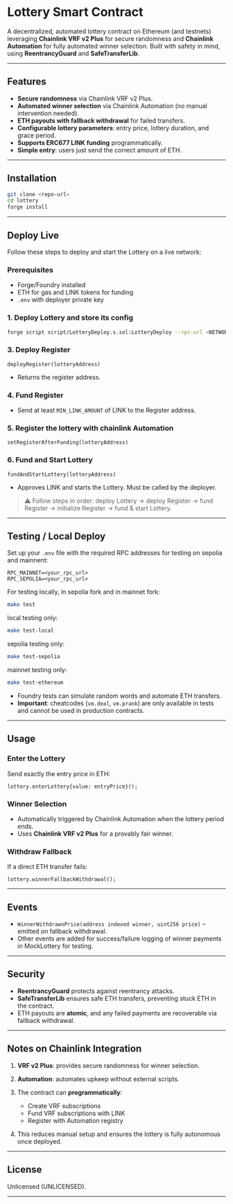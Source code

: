 # Lottery Smart Contract

A decentralized, automated lottery contract on Ethereum (and testnets) leveraging **Chainlink VRF v2 Plus** for secure randomness and **Chainlink Automation** for fully automated winner selection. Built with safety in mind, using **ReentrancyGuard** and **SafeTransferLib**.

---

## Features

* **Secure randomness** via Chainlink VRF v2 Plus.
* **Automated winner selection** via Chainlink Automation (no manual intervention needed).
* **ETH payouts with fallback withdrawal** for failed transfers.
* **Configurable lottery parameters**: entry price, lottery duration, and grace period.
* **Supports ERC677 LINK funding** programmatically.
* **Simple entry**: users just send the correct amount of ETH.

---

## Installation

```bash
git clone <repo-url>
cd lottery
forge install
```

---

## Deploy Live

Follow these steps to deploy and start the Lottery on a live network:

### Prerequisites

* Forge/Foundry installed
* ETH for gas and LINK tokens for funding
* `.env` with deployer private key

### 1. Deploy Lottery and store its config

```bash
forge script script/LotteryDeploy.s.sol:LotteryDeploy --rpc-url <NETWORK_RPC_URL> --private-key $PRIVATE_KEY --broadcast
```

### 3. Deploy Register
```solidity
deployRegister(lotteryAddress)
```
* Returns the register address.

### 4. Fund Register

* Send at least `MIN_LINK_AMOUNT` of LINK to the Register address.

### 5. Register the lottery with chainlink Automation

```solidity
setRegisterAfterFunding(lotteryAddress)
```

### 6. Fund and Start Lottery

```solidity
fundAndStartLottery(lotteryAddress)
```

* Approves LINK and starts the Lottery. Must be called by the deployer.

> ⚠️ Follow steps in order: deploy Lottery → deploy Register → fund Register → initialize Register → fund & start Lottery.

---


## Testing / Local Deploy
Set up your `.env` file with the required RPC addresses for testing on sepolia and mainnent:

```env
RPC_MAINNET=<your_rpc_url>
RPC_SEPOLIA=<your_rpc_url>
```

For testing locally, in sepolia fork and in mainnet fork:
```bash
make test
```

local testing only:
```bash
make test-local
```

sepolia testing only:
```bash
make test-sepolia
```

mainnet testing only:
```bash
make test-ethereum
```

* Foundry tests can simulate random words and automate ETH transfers.
* **Important**: cheatcodes (`vm.deal`, `vm.prank`) are only available in tests and cannot be used in production contracts.

---

## Usage

### Enter the Lottery

Send exactly the entry price in ETH:

```solidity
lottery.enterLottery{value: entryPrice}();
```

### Winner Selection

* Automatically triggered by Chainlink Automation when the lottery period ends.
* Uses **Chainlink VRF v2 Plus** for a provably fair winner.

### Withdraw Fallback

If a direct ETH transfer fails:

```solidity
lottery.winnerFallbackWithdrawal();
```

---

## Events

* `WinnerWithdrawnPrice(address indexed winner, uint256 price)` – emitted on fallback withdrawal.
* Other events are added for success/failure logging of winner payments in MockLottery for testing.

---

## Security

* **ReentrancyGuard** protects against reentrancy attacks.
* **SafeTransferLib** ensures safe ETH transfers, preventing stuck ETH in the contract.
* ETH payouts are **atomic**, and any failed payments are recoverable via fallback withdrawal.

---

## Notes on Chainlink Integration

1. **VRF v2 Plus**: provides secure randomness for winner selection.
2. **Automation**: automates upkeep without external scripts.
3. The contract can **programmatically**:

   * Create VRF subscriptions
   * Fund VRF subscriptions with LINK
   * Register with Automation registry
4. This reduces manual setup and ensures the lottery is fully autonomous once deployed.

---

## License

Unlicensed (UNLICENSED).

---
